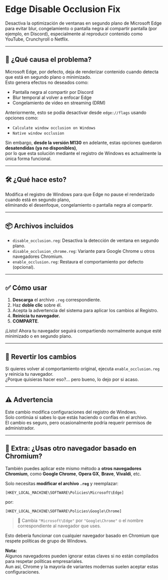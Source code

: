# Edge Disable Occlusion Fix

Desactiva la optimización de ventanas en segundo plano de Microsoft Edge para evitar blur, congelamiento o pantalla negra al compartir pantalla (por ejemplo, en Discord), especialmente al reproducir contenido como YouTube, Crunchyroll o Netflix.

---

## 🧩 ¿Qué causa el problema?

Microsoft Edge, por defecto, deja de renderizar contenido cuando detecta que está en segundo plano o minimizado.  
Esto genera efectos no deseados como:
- Pantalla negra al compartir por Discord
- Blur temporal al volver a enfocar Edge
- Congelamiento de video en streaming (DRM)

Anteriormente, esto se podía desactivar desde `edge://flags` usando opciones como:

- `Calculate window occlusion on Windows`
- `Native window occlusion`

Sin embargo, **desde la versión M130** en adelante, estas opciones quedaron **desatendidas (ya no disponibles)**,  
por lo que esta solución mediante el registro de Windows es actualmente la única forma funcional.

---

## 🛠️ ¿Qué hace esto?

Modifica el registro de Windows para que Edge no pause el renderizado cuando está en segundo plano,  
eliminando el desenfoque, congelamiento o pantalla negra al compartir.

---

## 📦 Archivos incluidos

- `disable_occlusion.reg`: Desactiva la detección de ventana en segundo plano.
- `disable_occlusion_chrome.reg`: Variante para Google Chrome u otros navegadores Chromium.
- `enable_occlusion.reg`: Restaura el comportamiento por defecto (opcional).

---

## ✅ Cómo usar

1. **Descarga** el archivo `.reg` correspondiente.
2. Haz **doble clic** sobre él.
3. Acepta la advertencia del sistema para aplicar los cambios al Registro.
4. **Reinicia tu navegador.**
5. **COMPARTE**.

¡Listo! Ahora tu navegador seguirá compartiendo normalmente aunque esté minimizado o en segundo plano.

---

## 🧯 Revertir los cambios

Si quieres volver al comportamiento original, ejecuta `enable_occlusion.reg` y reinicia tu navegador.  
¿Porque quisieras hacer eso?... pero bueno, lo dejo por si acaso.

---

## ⚠️ Advertencia

Este cambio modifica configuraciones del registro de Windows.  
Solo continúa si sabes lo que estás haciendo o confías en el archivo.  
El cambio es seguro, pero ocasionalmente podría requerir permisos de administrador.

---

## 🔁 Extra: ¿Usas otro navegador basado en Chromium?

También puedes aplicar este mismo método a **otros navegadores Chromium**, como **Google Chrome**, **Opera GX**, **Brave**, **Vivaldi**, etc.

Solo necesitas **modificar el archivo `.reg`** y reemplazar:

```reg
[HKEY_LOCAL_MACHINE\SOFTWARE\Policies\Microsoft\Edge]
```

por:

```reg
[HKEY_LOCAL_MACHINE\SOFTWARE\Policies\Google\Chrome]
```

> 🔄 Cambia `"Microsoft\Edge"` por `"Google\Chrome"` o el nombre correspondiente al navegador que uses.

Esto debería funcionar con cualquier navegador basado en Chromium que respete políticas de grupo de Windows.

**Nota:**  
Algunos navegadores pueden ignorar estas claves si no están compilados para respetar políticas empresariales.  
Aun así, Chrome y la mayoría de variantes modernas suelen aceptar estas configuraciones.
